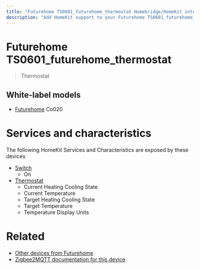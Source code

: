```yaml
---
title: "Futurehome TS0601_futurehome_thermostat Homebridge/HomeKit integration"
description: "Add HomeKit support to your Futurehome TS0601_futurehome_thermostat, using Homebridge, Zigbee2MQTT and homebridge-z2m."
---
```

<!---
This file has been GENERATED using src/docgen/docgen.ts
DO NOT EDIT THIS FILE MANUALLY!
-->
# Futurehome TS0601_futurehome_thermostat
> Thermostat


## White-label models
* [Futurehome](../index.md#futurehome) Co020

# Services and characteristics
The following HomeKit Services and Characteristics are exposed by
these devices

* [Switch](../../switch.md)
  * On
* [Thermostat](../../climate.md)
  * Current Heating Cooling State
  * Current Temperature
  * Target Heating Cooling State
  * Target Temperature
  * Temperature Display Units


# Related
* [Other devices from Futurehome](../index.md#futurehome)
* [Zigbee2MQTT documentation for this device](https://www.zigbee2mqtt.io/devices/TS0601_futurehome_thermostat.html)